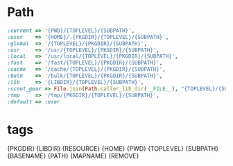 Path
===

```ruby
:current => '{PWD}/{TOPLEVEL}/{SUBPATH}',
:user    => '{HOME}/.{PKGDIR}/{TOPLEVEL}/{SUBPATH}',
:global  => '/{TOPLEVEL}/{PKGDIR}/{SUBPATH}',
:usr     => '/usr/{TOPLEVEL}/{PKGDIR}/{SUBPATH}',
:local   => '/usr/local/{TOPLEVEL}/{PKGDIR}/{SUBPATH}',
:fast    => '/fast/{TOPLEVEL}/{PKGDIR}/{SUBPATH}',
:cache   => '/cache/{TOPLEVEL}/{PKGDIR}/{SUBPATH}',
:bulk    => '/bulk/{TOPLEVEL}/{PKGDIR}/{SUBPATH}',
:lib     => '{LIBDIR}/{TOPLEVEL}/{SUBPATH}',
:scout_gear => File.join(Path.caller_lib_dir(__FILE__), "{TOPLEVEL}/{SUBPATH}"),
:tmp     => '/tmp/{PKGDIR}/{TOPLEVEL}/{SUBPATH}',
:default => :user
```

# tags
{PKGDIR}
{LIBDIR}
{RESOURCE}
{HOME}
{PWD}
{TOPLEVEL}
{SUBPATH}
{BASENAME}
{PATH}
{MAPNAME}
{REMOVE}

